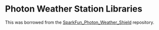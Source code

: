 <!-- README.md -->

# Photon Weather Station Libraries

This was borrowed from the [SparkFun_Photon_Weather_Shield](https://github.com/sparkfun/Photon_Weather_Shield) repository.
